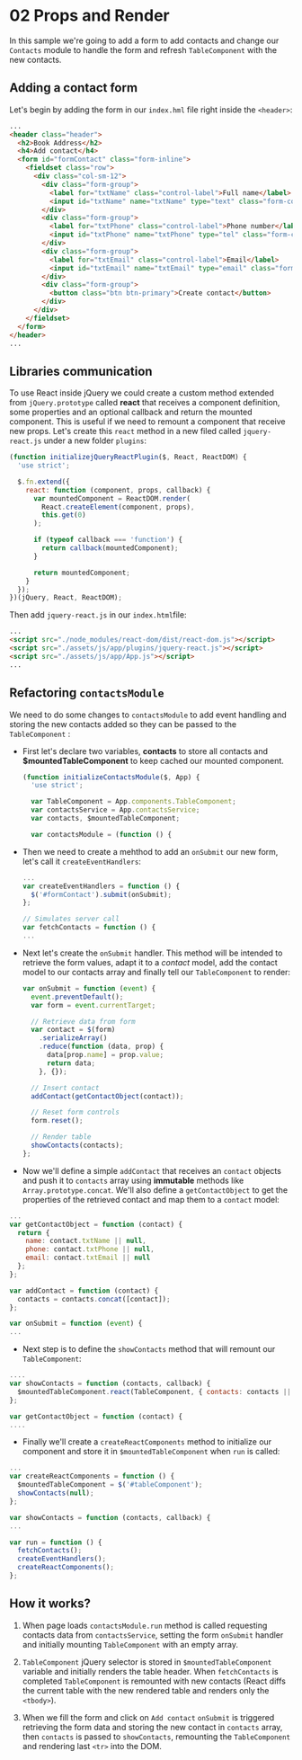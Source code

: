 # 02 Props and Render


In this sample we're going to add a form to add contacts and change our `Contacts` module to handle the form and refresh `TableComponent` with the new contacts.


## Adding a contact form
Let's begin by adding the form in our `index.hml` file right inside the `<header>`:

```html
...
<header class="header">
  <h2>Book Address</h2>
  <h4>Add contact</h4>
  <form id="formContact" class="form-inline">
    <fieldset class="row">
      <div class="col-sm-12">
        <div class="form-group">
          <label for="txtName" class="control-label">Full name</label>
          <input id="txtName" name="txtName" type="text" class="form-control" required>
        </div>
        <div class="form-group">
          <label for="txtPhone" class="control-label">Phone number</label>
          <input id="txtPhone" name="txtPhone" type="tel" class="form-control" required>
        </div>
        <div class="form-group">
          <label for="txtEmail" class="control-label">Email</label>
          <input id="txtEmail" name="txtEmail" type="email" class="form-control" required>
        </div>
        <div class="form-group">
          <button class="btn btn-primary">Create contact</button>
        </div>
      </div>
    </fieldset>
  </form>
</header>
...
```

## Libraries communication

To use React inside jQuery we could create a custom method extended from `jQuery.prototype` called **react** that receives a component definition, some properties and an optional callback and return the mounted component. This is useful if we need to remount a component that receive new props. Let's create this `react` method in a new filed called `jquery-react.js` under a new folder `plugins`:

```javascript
(function initializejQueryReactPlugin($, React, ReactDOM) {
  'use strict';

  $.fn.extend({
    react: function (component, props, callback) {
      var mountedComponent = ReactDOM.render(
        React.createElement(component, props),
        this.get(0)
      );

      if (typeof callback === 'function') {
        return callback(mountedComponent);
      }

      return mountedComponent;
    }
  });
})(jQuery, React, ReactDOM);
```

Then add `jquery-react.js` in our `index.html`file:

```html
...
<script src="./node_modules/react-dom/dist/react-dom.js"></script>
<script src="./assets/js/app/plugins/jquery-react.js"></script>
<script src="./assets/js/app/App.js"></script>
...
```

## Refactoring `contactsModule`

We need to do some changes to `contactsModule` to add event handling and storing the new contacts added so they can be passed to the `TableComponent` :

- First let's declare two variables, **contacts** to store all contacts and **$mountedTableComponent** to keep cached our mounted component.

  ```javascript
  (function initializeContactsModule($, App) {
    'use strict';

    var TableComponent = App.components.TableComponent;
    var contactsService = App.contactsService;
    var contacts, $mountedTableComponent;

    var contactsModule = (function () {
  ```

- Then we need to create a mehthod to add an `onSubmit` our new form, let's call it `createEventHandlers`:

  ```javascript
  ...
  var createEventHandlers = function () {
    $('#formContact').submit(onSubmit);
  };

  // Simulates server call
  var fetchContacts = function () {
  ...
  ```

- Next let's create the `onSubmit` handler. This method will be intended to retrieve the form values, adapt it to a _contact_ model, add the contact model to our contacts array and finally tell our `TableComponent` to render:

  ```javascript
  var onSubmit = function (event) {
    event.preventDefault();
    var form = event.currentTarget;

    // Retrieve data from form
    var contact = $(form)
      .serializeArray()
      .reduce(function (data, prop) {
        data[prop.name] = prop.value;
        return data;
      }, {});

    // Insert contact
    addContact(getContactObject(contact));

    // Reset form controls
    form.reset();

    // Render table
    showContacts(contacts);
  };
  ```

- Now we'll define a simple `addContact` that receives an `contact` objects and push it to `contacts` array using **immutable** methods like `Array.prototype.concat`. We'll also define a `getContactObject` to get the properties of the retrieved contact and map them to a `contact` model:

```javascript
...
var getContactObject = function (contact) {
  return {
    name: contact.txtName || null,
    phone: contact.txtPhone || null,
    email: contact.txtEmail || null
  };
};

var addContact = function (contact) {
  contacts = contacts.concat([contact]);
};

var onSubmit = function (event) {
...
```

- Next step is to define the `showContacts` method that will remount our `TableComponent`:

```javascript
....
var showContacts = function (contacts, callback) {
  $mountedTableComponent.react(TableComponent, { contacts: contacts || [] }, callback);
};

var getContactObject = function (contact) {
....
```

- Finally we'll create a `createReactComponents` method to initialize our component and store it in `$mountedTableComponent` when `run` is called:

```javascript
...
var createReactComponents = function () {
  $mountedTableComponent = $('#tableComponent');
  showContacts(null);
};

var showContacts = function (contacts, callback) {
...

var run = function () {
  fetchContacts();
  createEventHandlers();
  createReactComponents();
};
```

## How it works?

1. When page loads `contactsModule.run` method is called requesting contacts data from `contactsService`, setting the form `onSubmit` handler and initially mounting `TableComponent` with an empty array.

2. `TableComponent` jQuery selector is stored in  `$mountedTableComponent` variable and initially renders the table header. When `fetchContacts` is completed `TableComponent` is remounted with new contacts (React diffs the current table with the new rendered table and renders only the `<tbody>`).

3. When we fill the form and click on `Add contact` `onSubmit` is triggered retrieving the form data and storing the new contact in `contacts` array, then `contacts` is passed to `showContacts`, remounting the `TableComponent` and rendering last `<tr>` into the DOM.
